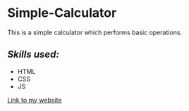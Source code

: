 # Simple-Calculator
This is a simple calculator which performs basic operations.
## *Skills used:*
* HTML
* CSS
* JS

[Link to my website](https://trapq3du-photography-site.netlify.app/ "Simple Calculator")
